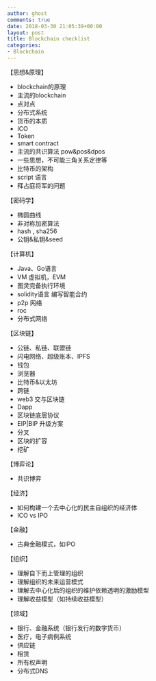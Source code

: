 ```yaml
---
author: ghost
comments: true
date: 2018-03-30 21:05:39+00:00
layout: post
title: Blockchain checklist
categories:
- Blockchain
---
```


【思想&原理】
* blockchain的原理
* 主流的blockchain
* 点对点
* 分布式系统
* 货币的本质
* ICO
* Token
* smart contract
* 主流的共识算法 pow&pos&dpos
* 一些思想，不可能三角关系定律等
* 比特币的架构
* script 语言
* 拜占庭将军的问题

【密码学】
* 椭圆曲线
* 非对称加密算法
* hash , sha256
* 公钥&私钥&seed

【计算机】
* ​Java、Go语言
* VM 虚拟机，EVM
* 图灵完备执行环境
* solidity语言 编写智能合约
* p2p 网络
* roc
* 分布式网络


【区块链】
* 公链、私链、联盟链
* 闪电网络、超级账本、IPFS
* ​钱包
* 浏览器
* 比特币&以太坊
* 跨链
* web3  交与区块链
* Dapp
* 区块链底层协议
* EIP|BIP  升级方案
* 分叉
* 区块的扩容
* 挖矿

【博弈论】
* ​共识博弈

【经济】
* ​如何构建一个去中心化的民主自组织的经济体
* ICO vs IPO

【金融】
* ​古典金融模式，如IPO

【组织】
* ​理解自下而上管理的组织
* 理解组织的未来运营模式
* 理解去中心化后的组织的维护依赖透明的激励模型
* 理解收益模型（如持续收益模型）

【领域】
* 银行、金融系统（银行发行的数字货币）
* ​医疗，电子病例系统
* 供应链
* 租赁
* 所有权声明
* 分布式DNS
